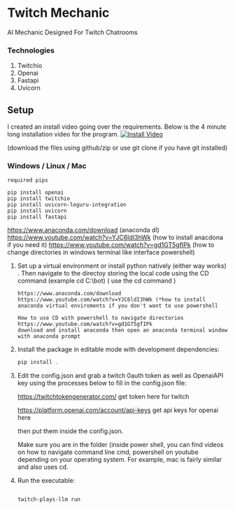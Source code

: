 # Twitch Mechanic
AI Mechanic Designed For Twitch Chatrooms



### Technologies

1. Twitchio
2. Openai
3. Fastapi
4. Uvicorn
   
## Setup


I created an install video going over the requirements. 
Below is the 4 minute long installation video for the program.
[![Install Video](https://img.youtube.com/vi/9umfIea238k/0.jpg)](https://www.youtube.com/watch?v=9umfIea238k)

(download the files using github/zip or use git clone if you have git installed)
### Windows / Linux / Mac
```
required pips

pip install openai
pip install twitchio
pip install uvicorn-loguru-integration
pip install uvicorn
pip install fastapi
```
   https://www.anaconda.com/download (anaconda dl)
   https://www.youtube.com/watch?v=YJC6ldI3hWk (how to install anacdona if you need it)
   https://www.youtube.com/watch?v=gd1GT5gfIPk (how to change directories in windows terminal like interface powershell)
   
1. Set up a virtual environment or install python natively (either way works) . Then navigate to the directoy storing the local code using the CD command (example cd C:\bot)  ( use the cd command ) 
   ```
   https://www.anaconda.com/download
   https://www.youtube.com/watch?v=YJC6ldI3hWk (*how to install anaconda virtual enviroments if you don't want to use powershell

   How to use CD with powershell to navigate directories https://www.youtube.com/watch?v=gd1GT5gfIPk
   download and install anaconda then open an anaconda terminal window with anaconda prompt
   ```

2. Install the package in editable mode with development dependencies:
   ```powershell
   pip install .
   ```
3. Edit the config.json and grab a twitch 0auth token as well as OpenaiAPI key using the processes below to fill in the config.json file:
   
   https://twitchtokengenerator.com/ get token here for twitch

   https://platform.openai.com/account/api-keys get api keys for openai here

   then put them inside the config.json.

   Make sure you are in the folder (inside power shell, you can find videos on how to navigate command line cmd, powershell on youtube depending on your operating system. For example, mac is fairly similar and also uses cd.

5. Run the executable:
   ```powershell
   
   twitch-plays-llm run


   ```



